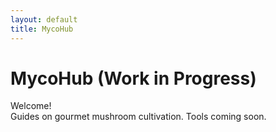 ```yaml
---
layout: default
title: MycoHub
---
```


# MycoHub (Work in Progress)

Welcome!  
Guides on gourmet mushroom cultivation. Tools coming soon.
